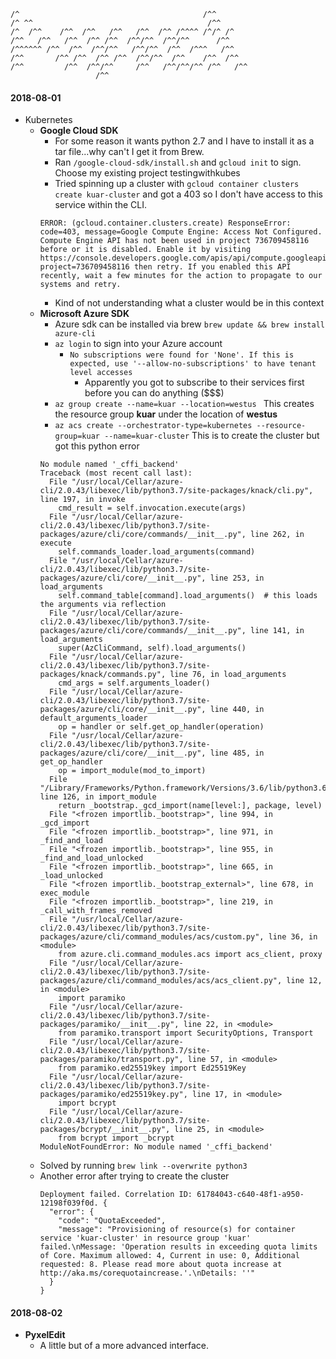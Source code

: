 ```
/^                                         /^^  
/^ ^^                                       /^^  
/^  /^^    /^^  /^^   /^^   /^^  /^^ /^^^^ /^/^ /^
/^^   /^^   /^^  /^^ /^^  /^^/^^  /^^/^^      /^^  
/^^^^^^ /^^  /^^  /^^/^^   /^^/^^  /^^  /^^^   /^^  
/^^       /^^ /^^  /^^ /^^  /^^/^^  /^^    /^^  /^^  
/^^         /^^  /^^/^^     /^^   /^^/^^/^^ /^^   /^^
                   /^^                          
```

#### 2018-08-01
- Kubernetes
  - **Google Cloud SDK**
    - For some reason it wants python 2.7 and I have to install it as a tar file...why can't I get it from Brew.
    - Ran `/google-cloud-sdk/install.sh` and `gcloud init` to sign. Choose my existing project testingwithkubes
    - Tried spinning up a cluster with `gcloud container clusters create kuar-cluster` and got a 403 so I don't have access to this service within the CLI.
    ```
    ERROR: (gcloud.container.clusters.create) ResponseError: code=403, message=Google Compute Engine: Access Not Configured. Compute Engine API has not been used in project 736709458116 before or it is disabled. Enable it by visiting https://console.developers.google.com/apis/api/compute.googleapis.com/overview?project=736709458116 then retry. If you enabled this API recently, wait a few minutes for the action to propagate to our systems and retry.
    ```
      - Kind of not understanding what a cluster would be in this context
  - **Microsoft Azure SDK**
    - Azure sdk can be installed via brew `brew update && brew install azure-cli`
    - `az login` to sign into your Azure account
      - `No subscriptions were found for 'None'. If this is expected, use '--allow-no-subscriptions' to have tenant level accesses`
        - Apparently you got to subscribe to their services first before you can do anything ($$$)
    - `az group create --name=kuar --location=westus ` This creates the resource group **kuar** under the location of **westus**
    - `az acs create --orchestrator-type=kubernetes --resource-group=kuar --name=kuar-cluster` This is to create the cluster but got this python error
    ```
    No module named '_cffi_backend'
    Traceback (most recent call last):
      File "/usr/local/Cellar/azure-cli/2.0.43/libexec/lib/python3.7/site-packages/knack/cli.py", line 197, in invoke
        cmd_result = self.invocation.execute(args)
      File "/usr/local/Cellar/azure-cli/2.0.43/libexec/lib/python3.7/site-packages/azure/cli/core/commands/__init__.py", line 262, in execute
        self.commands_loader.load_arguments(command)
      File "/usr/local/Cellar/azure-cli/2.0.43/libexec/lib/python3.7/site-packages/azure/cli/core/__init__.py", line 253, in load_arguments
        self.command_table[command].load_arguments()  # this loads the arguments via reflection
      File "/usr/local/Cellar/azure-cli/2.0.43/libexec/lib/python3.7/site-packages/azure/cli/core/commands/__init__.py", line 141, in load_arguments
        super(AzCliCommand, self).load_arguments()
      File "/usr/local/Cellar/azure-cli/2.0.43/libexec/lib/python3.7/site-packages/knack/commands.py", line 76, in load_arguments
        cmd_args = self.arguments_loader()
      File "/usr/local/Cellar/azure-cli/2.0.43/libexec/lib/python3.7/site-packages/azure/cli/core/__init__.py", line 440, in default_arguments_loader
        op = handler or self.get_op_handler(operation)
      File "/usr/local/Cellar/azure-cli/2.0.43/libexec/lib/python3.7/site-packages/azure/cli/core/__init__.py", line 485, in get_op_handler
        op = import_module(mod_to_import)
      File "/Library/Frameworks/Python.framework/Versions/3.6/lib/python3.6/importlib/__init__.py", line 126, in import_module
        return _bootstrap._gcd_import(name[level:], package, level)
      File "<frozen importlib._bootstrap>", line 994, in _gcd_import
      File "<frozen importlib._bootstrap>", line 971, in _find_and_load
      File "<frozen importlib._bootstrap>", line 955, in _find_and_load_unlocked
      File "<frozen importlib._bootstrap>", line 665, in _load_unlocked
      File "<frozen importlib._bootstrap_external>", line 678, in exec_module
      File "<frozen importlib._bootstrap>", line 219, in _call_with_frames_removed
      File "/usr/local/Cellar/azure-cli/2.0.43/libexec/lib/python3.7/site-packages/azure/cli/command_modules/acs/custom.py", line 36, in <module>
        from azure.cli.command_modules.acs import acs_client, proxy
      File "/usr/local/Cellar/azure-cli/2.0.43/libexec/lib/python3.7/site-packages/azure/cli/command_modules/acs/acs_client.py", line 12, in <module>
        import paramiko
      File "/usr/local/Cellar/azure-cli/2.0.43/libexec/lib/python3.7/site-packages/paramiko/__init__.py", line 22, in <module>
        from paramiko.transport import SecurityOptions, Transport
      File "/usr/local/Cellar/azure-cli/2.0.43/libexec/lib/python3.7/site-packages/paramiko/transport.py", line 57, in <module>
        from paramiko.ed25519key import Ed25519Key
      File "/usr/local/Cellar/azure-cli/2.0.43/libexec/lib/python3.7/site-packages/paramiko/ed25519key.py", line 17, in <module>
        import bcrypt
      File "/usr/local/Cellar/azure-cli/2.0.43/libexec/lib/python3.7/site-packages/bcrypt/__init__.py", line 25, in <module>
        from bcrypt import _bcrypt
    ModuleNotFoundError: No module named '_cffi_backend'
    ```
  - Solved by running `brew link --overwrite python3`
  - Another error after trying to create the cluster
    ```
    Deployment failed. Correlation ID: 61784043-c640-48f1-a950-12198f039f0d. {
      "error": {
        "code": "QuotaExceeded",
        "message": "Provisioning of resource(s) for container service 'kuar-cluster' in resource group 'kuar' failed.\nMessage: 'Operation results in exceeding quota limits of Core. Maximum allowed: 4, Current in use: 0, Additional requested: 8. Please read more about quota increase at http://aka.ms/corequotaincrease.'.\nDetails: ''"
      }
    }
    ```

#### 2018-08-02
- **PyxelEdit**
  - A little but of a more advanced interface. 
